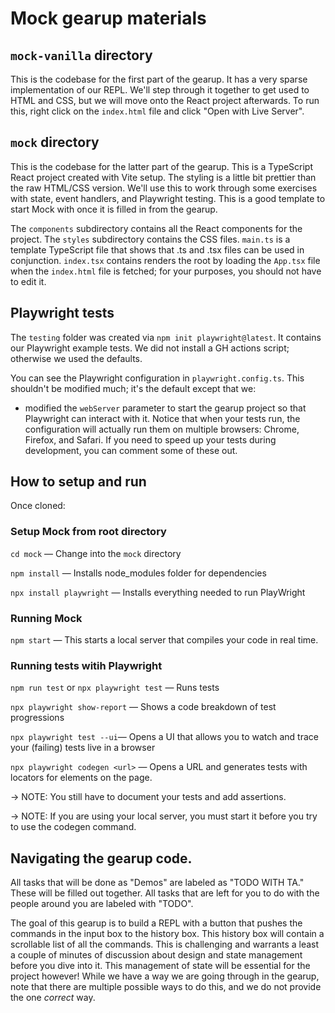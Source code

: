 # Mock gearup materials

## `mock-vanilla` directory
This is the codebase for the first part of the gearup. It has a very sparse implementation of our REPL. We'll step through it together to get used to  HTML and CSS, but we will move onto the React project afterwards. To run this, right click on the `index.html` file and click "Open with Live Server".

## `mock` directory
This is the codebase for the latter part of the gearup. This is a TypeScript React project created with Vite setup. The styling is a little bit prettier than the raw HTML/CSS version. We'll use this to work through some exercises with state, event handlers, and Playwright testing. This is a good template to start Mock with once it is filled in from the gearup.

The `components` subdirectory contains all the React components for the project. The `styles` subdirectory contains the CSS files. `main.ts` is a template TypeScript file that shows that .ts and .tsx files can be used in conjunction. `index.tsx` contains renders the root by loading the `App.tsx` file when the `index.html` file is fetched; for your purposes, you should not have to edit it.

## Playwright tests

The `testing` folder was created via `npm init playwright@latest`. It contains our Playwright example tests. We did not install a GH actions script; otherwise we used the defaults. 

You can see the Playwright configuration in `playwright.config.ts`. This shouldn't be modified much; it's the default except that we:
* modified the `webServer` parameter to start the gearup project so that Playwright can interact with it. Notice that when your tests run, the configuration will actually run them on multiple browsers: Chrome, Firefox, and Safari. If you need to speed up your tests during development, you can comment some of these out.

## How to setup and run
Once cloned:

### Setup Mock from root directory
`cd mock` — Change into the `mock` directory

`npm install` — Installs node_modules folder for dependencies

`npx install playwright` — Installs everything needed to run PlayWright

### Running Mock
`npm start` — This starts a local server that compiles your code in real time.


### Running tests witih Playwright
`npm run test` or `npx playwright test` — Runs tests

`npx playwright show-report` — Shows a code breakdown of test progressions

`npx playwright test --ui`— Opens a UI that allows you to watch and trace your (failing) tests live in a browser

`npx playwright codegen <url>` — Opens a URL and generates tests with locators for elements on the page. 

-> NOTE: You still have to document your tests and add assertions. 

-> NOTE: If you are using your local server, you must start it before you try to use the codegen command.


## Navigating the gearup code.
All tasks that will be done as "Demos" are labeled as "TODO WITH TA." These will be filled out together. All tasks that are left for you to do with the people around you are labeled with "TODO". 

The goal of this gearup is to build a REPL with a button that pushes the commands in the input box to the history box. This history box will contain a scrollable list of all the commands. This is challenging and warrants a least a couple of minutes of discussion about design and state management before you dive into it. This management of state will be essential for the project however! While we have a way we are going through in the gearup, note that there are multiple possible ways to do this, and we do not provide the one *correct* way.